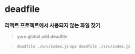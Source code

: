# deadfile

### 리액트 프로젝트에서 사용되지 않는 파일 찾기

 > yarn global add deadfile

 > ```deadfile ./src/index.js```
 > ```npx deadfile ./src/index.js```


